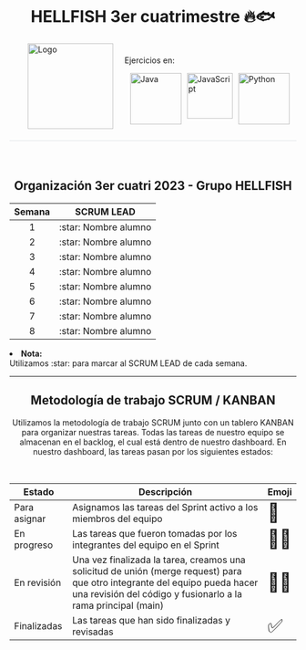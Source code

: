 <h1 align="center">HELLFISH 3er cuatrimestre 🔥🐟</h1>

<div style="display: flex; justify-content: center; align-items: center;">
  <a href="https://simpsons.fandom.com/es/wiki/Flying_Hellfish"><img src="https://avatars.githubusercontent.com/t/6707833?s=280&v=4" alt="Logo" width="150" height="150" align="right" hspace="20"></a>
  <div>
    <p>Ejercicios en:</p>
    <div style="display: flex; justify-content: center;">
      <a href="https://www.java.com/"><img src="https://cdn.icon-icons.com/icons2/2415/PNG/512/java_original_wordmark_logo_icon_146459.png" alt="Java" width="90" height="90" style="margin-left: 10px;"></a>
      <a href="https://www.javascript.com/"><img src="https://upload.wikimedia.org/wikipedia/commons/thumb/9/99/Unofficial_JavaScript_logo_2.svg/480px-Unofficial_JavaScript_logo_2.svg.png" alt="JavaScript" width="80" height="80" style="margin-left: 10px;"></a>
      <a href="https://www.python.org"><img src="https://miro.medium.com/v2/resize:fit:378/1*y6zvdl68fA-5nd9v-StFMg.png" alt="Python" width="90" height="90" style="margin-left: 10px;"></a>
    </div>
  </div>
</div>



<div style="height:1px; background-color: #e1e4e8; margin-top: 20px; margin-bottom: 20px;"></div>

<br>

<h2 align="center">Organización 3er cuatri 2023 - Grupo HELLFISH</h2>

<table align="center">
  <thead>
    <tr>
      <th>Semana</th>
      <th>SCRUM LEAD</th>
    </tr>
  </thead>
  <tbody>
    <tr>
      <td align="center">1</td>
      <td align="center">:star: Nombre alumno</td>
    </tr>
    <tr>
      <td align="center">2</td>
      <td align="center">:star: Nombre alumno</td>
    </tr>
    <tr>
      <td align="center">3</td>
      <td align="center">:star: Nombre alumno</td>
    </tr>
    <tr>
      <td align="center">4</td>
      <td align="center">:star: Nombre alumno</td>
    </tr>
    <tr>
      <td align="center">5</td>
      <td align="center">:star: Nombre alumno</td>
    </tr>
    <tr>
      <td align="center">6</td>
      <td align="center">:star: Nombre alumno</td>
    </tr>
    <tr>
      <td align="center">7</td>
      <td align="center">:star: Nombre alumno</td>
    </tr>
    <tr>
      <td align="center">8</td>
      <td align="center">:star: Nombre alumno</td>
    </tr>
  </tbody>
</table>

<p align="left"><li><strong>Nota:</strong><br>Utilizamos :star: para marcar al SCRUM LEAD de cada semana.</li></p>
<hr>
<h2 align="center">Metodología de trabajo SCRUM / KANBAN</h2>
<p align="center">Utilizamos la metodología de trabajo SCRUM junto con un tablero KANBAN para organizar nuestras tareas. Todas las tareas de nuestro equipo se almacenan en el backlog, el cual está dentro de nuestro dashboard. En nuestro dashboard, las tareas pasan por los siguientes estados:</p>
<br>


| Estado         | Descripción                                                                                                   | Emoji |
| -------------- | ------------------------------------------------------------------------------------------------------------- | ----- |
| Para asignar   | Asignamos las tareas del Sprint activo a los miembros del equipo                                              | <span style="font-size:2em;">🎯</span>    |
| En progreso    | Las tareas que fueron tomadas por los integrantes del equipo en el Sprint                                     | <span style="font-size:2em;">🏃‍♂️</span>  |
| En revisión    | Una vez finalizada la tarea, creamos una solicitud de unión (merge request) para que otro integrante del equipo pueda hacer una revisión del código y fusionarlo a la rama principal (main) | <span style="font-size:2em;">🕵️‍♀️</span>  |
| Finalizadas    | Las tareas que han sido finalizadas y revisadas                                                               | <span style="font-size:2em;">✅</span>    |

